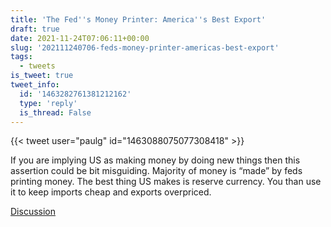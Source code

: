 ```yaml
---
title: 'The Fed''s Money Printer: America''s Best Export'
draft: true
date: 2021-11-24T07:06:11+00:00
slug: '202111240706-feds-money-printer-americas-best-export'
tags:
  - tweets
is_tweet: true
tweet_info:
  id: '1463282761381212162'
  type: 'reply'
  is_thread: False
---
```




{{< tweet user="paulg" id="1463088075077308418" >}}

If you are implying US as making money by doing new things then this assertion could be bit misguiding. Majority of money is “made” by feds printing money. The best thing US makes is reserve currency. You than use it to keep imports cheap and exports overpriced.

[Discussion](https://x.com/sytelus/status/1463282761381212162)
